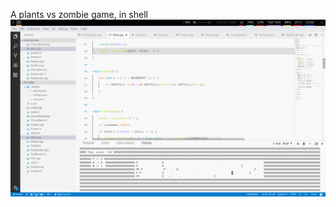 A plants vs zombie game, in shell
![screenshot](https://raw.githubusercontent.com/nguyenhongphat0/pvz_shell/master/screenshot.png "PVZ in shell")
